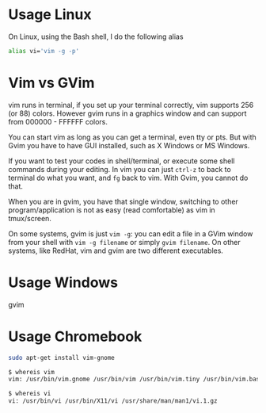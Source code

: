 <!--
Maintainer:   jeffskinnerbox@yahoo.com / www.jeffskinnerbox.me
Version:      1.2.0
-->

# Usage Linux
On Linux, using the Bash shell, I do the following alias

```bash
alias vi='vim -g -p'
```

# Vim vs GVim
vim runs in terminal, if you set up your terminal correctly, vim supports 256 (or 88) colors.
However gvim  runs in a graphics window and can support from 000000 - FFFFFF colors.

You can start vim as long as you can get a terminal, even tty or pts.
But with Gvim you have to have GUI installed, such as X Windows or MS Windows.

If you want to test your codes in shell/terminal,
or execute some shell commands during your editing.
In vim you can just `ctrl-z` to back to terminal do what you want,
and `fg` back to vim. With Gvim, you cannot do that.

When you are in gvim, you have that single window,
switching to other program/application is not as easy (read comfortable) as vim in tmux/screen.

On some systems, gvim is just `vim -g`:
you can edit a file in a GVim window from your shell with `vim -g filename` or simply `gvim filename`.
On other systems, like RedHat, vim and gvim are two different executables.

# Usage Windows
gvim

# Usage Chromebook

```bash
sudo apt-get install vim-gnome
```

```bash
$ whereis vim
vim: /usr/bin/vim.gnome /usr/bin/vim /usr/bin/vim.tiny /usr/bin/vim.basic /etc/vim /usr/bin/X11/vim.gnome /usr/bin/X11/vim /usr/bin/X11/vim.tiny /usr/bin/X11/vim.basic /usr/share/vim /usr/share/man/man1/vim.1.gz
```

```bash
$ whereis vi
vi: /usr/bin/vi /usr/bin/X11/vi /usr/share/man/man1/vi.1.gz
```

